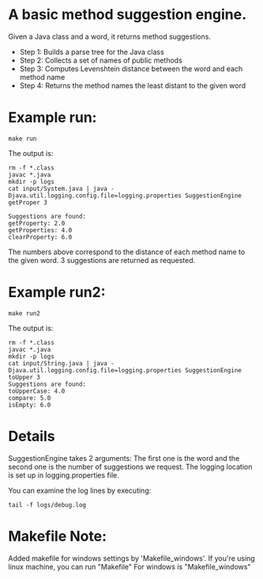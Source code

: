 # A basic method suggestion engine. 

Given a Java class and a word, it returns method suggestions.

- Step 1: Builds a parse tree for the Java class
- Step 2: Collects a set of names of public methods
- Step 3: Computes Levenshtein distance between the word and each method name
- Step 4: Returns the method names the least distant to the given word


# Example run:

```
make run
```

The output is:

```
rm -f *.class
javac *.java
mkdir -p logs
cat input/System.java | java -Djava.util.logging.config.file=logging.properties SuggestionEngine getProper 3

Suggestions are found:
getProperty: 2.0
getProperties: 4.0
clearProperty: 6.0
```

The numbers above correspond to the distance of each method name to the given word. 3 suggestions are returned as requested.


# Example run2:

```
make run2
```

The output is:

```
rm -f *.class
javac *.java
mkdir -p logs
cat input/String.java | java -Djava.util.logging.config.file=logging.properties SuggestionEngine toUpper 3
Suggestions are found:
toUpperCase: 4.0
compare: 5.0
isEmpty: 6.0
```

# Details
SuggestionEngine takes 2 arguments: The first one is the word and the second one is the number of suggestions we request.
The logging location is set up in logging.properties file.

You can examine the log lines by executing:

```
tail -f logs/debug.log
```

# Makefile Note:
Added makefile for windows settings by 'Makefile_windows'. If you're using linux machine, you can run "Makefile"
For windows is "Makefile_windows"

